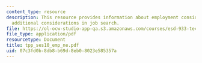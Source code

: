 ```yaml
---
content_type: resource
description: This resource provides information about employment considerations and
  additional considerations in job search.
file: https://ol-ocw-studio-app-qa.s3.amazonaws.com/courses/esd-933-technology-policy-negotiations-and-dispute-resolution-spring-2005/07c3fd0b8db8b69d8eb08023e585357a_tpp_ses10_emp_ne.pdf
file_type: application/pdf
resourcetype: Document
title: tpp_ses10_emp_ne.pdf
uid: 07c3fd0b-8db8-b69d-8eb0-8023e585357a
---
```

